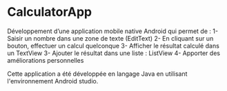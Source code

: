 # CalculatorApp

Développement d’une application mobile native Android qui permet de :
1- Saisir un nombre dans une zone de texte (EditText)
2- En cliquant sur un bouton, effectuer un calcul quelconque
3- Afficher le résultat calculé dans un TextView
3- Ajouter le résultat dans une liste : ListView
4- Apporter des améliorations personnelles

Cette application a été développée en langage Java en utilisant l'environnement Android studio.
